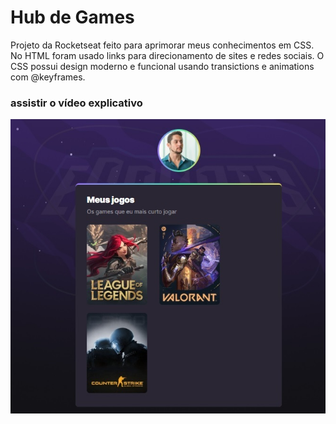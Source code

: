 # Hub de Games

Projeto da Rocketseat feito para aprimorar meus conhecimentos em CSS. No HTML foram usado links para direcionamento de sites e redes sociais. O CSS possui design moderno e funcional usando transictions e animations com @keyframes.


### assistir o vídeo explicativo
[![viedo explicativo](https://github.com/dangabinio/hub-de-games/blob/main/Imagem%20hub%20de%20games.jpg)](https://youtu.be/X-bZQa_gxS0)
